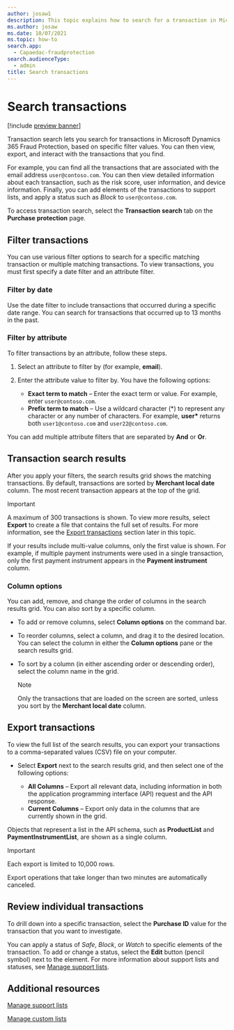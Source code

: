 ```yaml
---
author: josaw1
description: This topic explains how to search for a transaction in Microsoft Dynamics 365 Fraud Protection and how you can use the search results.
ms.author: josaw
ms.date: 10/07/2021
ms.topic: how-to
search.app: 
  - Capaedac-fraudprotection
search.audienceType:
  - admin
title: Search transactions
---
```


# Search transactions

[!include [preview banner](includes/preview-banner.md)]

Transaction search lets you search for transactions in Microsoft Dynamics 365 Fraud Protection, based on specific filter values. You can then view, export, and interact with the transactions that you find.

For example, you can find all the transactions that are associated with the email address `user@contoso.com`. You can then view detailed information about each transaction, such as the risk score, user information, and device information. Finally, you can add elements of the transactions to support lists, and apply a status such as *Block* to `user@contoso.com`.

To access transaction search, select the **Transaction search** tab on the **Purchase protection** page.

## Filter transactions

You can use various filter options to search for a specific matching transaction or multiple matching transactions. To view transactions, you must first specify a date filter and an attribute filter.

### Filter by date

Use the date filter to include transactions that occurred during a specific date range. You can search for transactions that occurred up to 13 months in the past.

### Filter by attribute

To filter transactions by an attribute, follow these steps.

1. Select an attribute to filter by (for example, **email**).
1. Enter the attribute value to filter by. You have the following options:

    - **Exact term to match** – Enter the exact term or value. For example, enter `user@contoso.com`.
    - **Prefix term to match** – Use a wildcard character (\*) to represent any character or any number of characters. For example, **user\*** returns both `user1@contoso.com` and `user22@contoso.com`.

You can add multiple attribute filters that are separated by **And** or **Or**.

## Transaction search results

After you apply your filters, the search results grid shows the matching transactions. By default, transactions are sorted by **Merchant local date** column. The most recent transaction appears at the top of the grid.

> [!IMPORTANT]
> A maximum of 300 transactions is shown. To view more results, select **Export** to create a file that contains the full set of results. For more information, see the [Export transactions](search.md#export-transactions) section later in this topic.
>
> If your results include multi-value columns, only the first value is shown. For example, if multiple payment instruments were used in a single transaction, only the first payment instrument appears in the **Payment instrument** column.

### Column options

You can add, remove, and change the order of columns in the search results grid. You can also sort by a specific column.

- To add or remove columns, select **Column options** on the command bar.
- To reorder columns, select a column, and drag it to the desired location. You can select the column in either the **Column options** pane or the search results grid.
- To sort by a column (in either ascending order or descending order), select the column name in the grid.

    > [!NOTE]
    > Only the transactions that are loaded on the screen are sorted, unless you sort by the **Merchant local date** column.

## Export transactions

To view the full list of the search results, you can export your transactions to a comma-separated values (CSV) file on your computer.

- Select **Export** next to the search results grid, and then select one of the following options:

    - **All Columns** – Export all relevant data, including information in both the application programming interface (API) request and the API response.
    - **Current Columns** – Export only data in the columns that are currently shown in the grid.

Objects that represent a list in the API schema, such as **ProductList** and **PaymentInstrumentList**, are shown as a single column.

> [!IMPORTANT]
> Each export is limited to 10,000 rows.
>
> Export operations that take longer than two minutes are automatically canceled.

## Review individual transactions

To drill down into a specific transaction, select the **Purchase ID** value for the transaction that you want to investigate.

You can apply a status of *Safe*, *Block*, or *Watch* to specific elements of the transaction. To add or change a status, select the **Edit** button (pencil symbol) next to the element. For more information about support lists and statuses, see [Manage support lists](manage-support-lists.md).

## Additional resources

[Manage support lists](manage-support-lists.md)

[Manage custom lists](lists.md)
